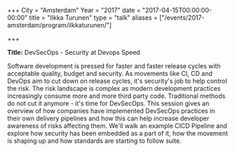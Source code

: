 +++
City = "Amsterdam"
Year = "2017"
date = "2017-04-15T00:00:00-00:00"
title = "Ilkka Turunen"
type = "talk"
aliases = ["/events/2017-amsterdam/program/ilkkaturunen/"]

+++

<div class="col-md-12">
<p><strong>Title:</strong> DevSecOps - Security at Devops Speed</p>

<p>
Software development is pressed for faster and faster release cycles with acceptable quality, budget and security. As movements like CI, CD and DevOps aim to cut down on release cycles, it's security's job to help control the risk. The risk landscape is complex as modern development practices increasingly consume more and more third party code. Traditional methods do not cut it anymore - it's time for DevSecOps. This session gives an overview of how companies have implemented DevSecOps practices in their own delivery pipelines and how this can help increase developer awareness of risks affecting them. We'll walk an example CICD Pipeline and explore how security has been embedded as a part of it, how the movement is shaping up and how standards are starting to follow suite.
</p>

</div>
